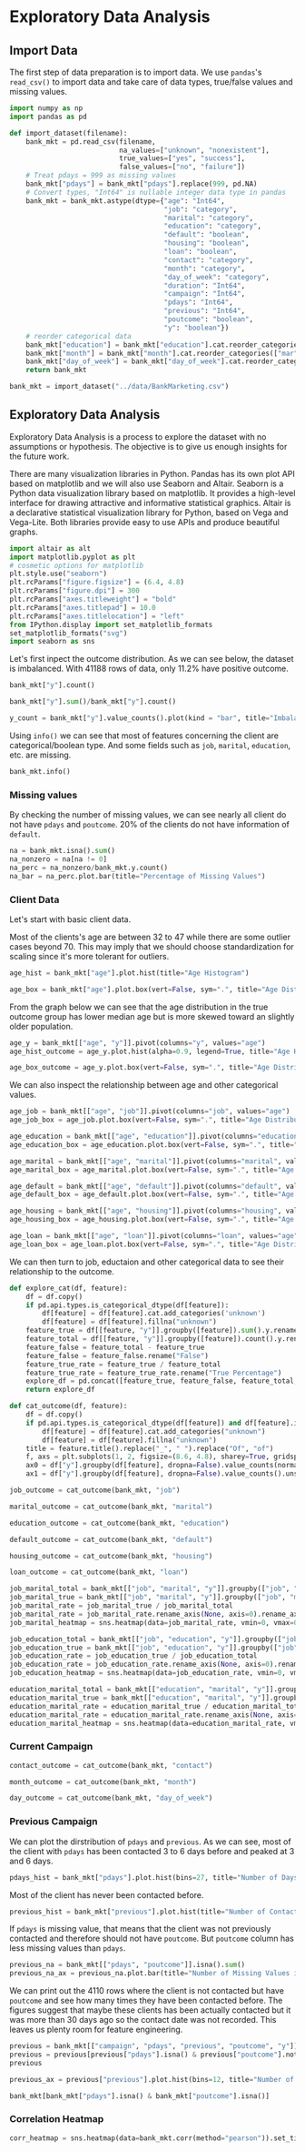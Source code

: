 # Exploratory Data Analysis


## Import Data

The first step of data preparation is to import data. We use `pandas`'s `read_csv()` to import data and take care of data types, true/false values and missing values.

```python
import numpy as np
import pandas as pd
```

```python
def import_dataset(filename):
    bank_mkt = pd.read_csv(filename,
                           na_values=["unknown", "nonexistent"],
                           true_values=["yes", "success"],
                           false_values=["no", "failure"])
    # Treat pdays = 999 as missing values
    bank_mkt["pdays"] = bank_mkt["pdays"].replace(999, pd.NA)
    # Convert types, "Int64" is nullable integer data type in pandas
    bank_mkt = bank_mkt.astype(dtype={"age": "Int64",
                                      "job": "category",
                                      "marital": "category",
                                      "education": "category",
                                      "default": "boolean",
                                      "housing": "boolean",
                                      "loan": "boolean",
                                      "contact": "category",
                                      "month": "category",
                                      "day_of_week": "category",
                                      "duration": "Int64",
                                      "campaign": "Int64",
                                      "pdays": "Int64",
                                      "previous": "Int64",
                                      "poutcome": "boolean",
                                      "y": "boolean"})
    # reorder categorical data
    bank_mkt["education"] = bank_mkt["education"].cat.reorder_categories(["illiterate", "basic.4y", "basic.6y", "basic.9y", "high.school", "professional.course", "university.degree"], ordered=True)
    bank_mkt["month"] = bank_mkt["month"].cat.reorder_categories(["mar", "apr", "jun", "jul", "may", "aug", "sep", "oct", "nov", "dec"], ordered=True)
    bank_mkt["day_of_week"] = bank_mkt["day_of_week"].cat.reorder_categories(["mon", "tue", "wed", "thu", "fri"], ordered=True)
    return bank_mkt
```

```python
bank_mkt = import_dataset("../data/BankMarketing.csv")
```

## Exploratory Data Analysis

Exploratory Data Analysis is a process to explore the dataset with no assumptions or hypothesis. The objective is to give us enough insights for the future work.

There are many visualization libraries in Python. Pandas has its own plot API based on matplotlib and we will also use Seaborn and Altair. Seaborn is a Python data visualization library based on matplotlib. It provides a high-level interface for drawing attractive and informative statistical graphics. Altair is a declarative statistical visualization library for Python, based on Vega and Vega-Lite. Both libraries provide easy to use APIs and produce beautiful graphs.

```python
import altair as alt
import matplotlib.pyplot as plt
# cosmetic options for matplotlib
plt.style.use("seaborn")
plt.rcParams["figure.figsize"] = (6.4, 4.8)
plt.rcParams["figure.dpi"] = 300
plt.rcParams["axes.titleweight"] = "bold"
plt.rcParams["axes.titlepad"] = 10.0
plt.rcParams["axes.titlelocation"] = "left"
from IPython.display import set_matplotlib_formats
set_matplotlib_formats("svg")
import seaborn as sns
```

Let's first inpect the outcome distribution. As we can see below, the dataset is imbalanced. With 41188 rows of data, only 11.2% have positive outcome.

```python
bank_mkt["y"].count()
```

```python
bank_mkt["y"].sum()/bank_mkt["y"].count()
```

```python
y_count = bank_mkt["y"].value_counts().plot(kind = "bar", title="Imbalanced Outcome")
```

Using `info()` we can see that most of features concerning the client are categorical/boolean type. And some fields such as `job`, `marital`, `education`, etc. are missing.

```python
bank_mkt.info()
```

### Missing values

By checking the number of missing values, we can see nearly all client do not have `pdays` and `poutcome`. 20% of the clients do not have information of `default`.

```python
na = bank_mkt.isna().sum()
na_nonzero = na[na != 0]
na_perc = na_nonzero/bank_mkt.y.count()
na_bar = na_perc.plot.bar(title="Percentage of Missing Values")
```

### Client Data


Let's start with basic client data.

Most of the clients's age are between 32 to 47 while there are some outlier cases beyond 70. This may imply that we should choose standardization for scaling since it's more tolerant for outliers.

```python
age_hist = bank_mkt["age"].plot.hist(title="Age Histogram")
```

```python
age_box = bank_mkt["age"].plot.box(vert=False, sym=".", title="Age Distribution")
```

From the graph below we can see that the age distribution in the true outcome group has lower median age but is more skewed toward an slightly older population.

```python
age_y = bank_mkt[["age", "y"]].pivot(columns="y", values="age")
age_hist_outcome = age_y.plot.hist(alpha=0.9, legend=True, title="Age Histogram by Outcome")
```

```python
age_box_outcome = age_y.plot.box(vert=False, sym=".", title="Age Distribution by Outcome")
```

We can also inspect the relationship between age and other categorical values.

```python
age_job = bank_mkt[["age", "job"]].pivot(columns="job", values="age")
age_job_box = age_job.plot.box(vert=False, sym=".", title="Age Distribution by Job")
```

```python
age_education = bank_mkt[["age", "education"]].pivot(columns="education", values="age")
age_education_box = age_education.plot.box(vert=False, sym=".", title="Age Distribution by Education")
```

```python
age_marital = bank_mkt[["age", "marital"]].pivot(columns="marital", values="age")
age_marital_box = age_marital.plot.box(vert=False, sym=".", title="Age Distribution by Marital Status")
```

```python
age_default = bank_mkt[["age", "default"]].pivot(columns="default", values="age")
age_default_box = age_default.plot.box(vert=False, sym=".", title="Age Distribution by Default")
```

```python
age_housing = bank_mkt[["age", "housing"]].pivot(columns="housing", values="age")
age_housing_box = age_housing.plot.box(vert=False, sym=".", title="Age Distribution by Housing")
```

```python
age_loan = bank_mkt[["age", "loan"]].pivot(columns="loan", values="age")
age_loan_box = age_loan.plot.box(vert=False, sym=".", title="Age Distribution by Loan")
```

We can then turn to job, eductaion and other categorical data to see their relationship to the outcome.

```python
def explore_cat(df, feature):
    df = df.copy()
    if pd.api.types.is_categorical_dtype(df[feature]):
        df[feature] = df[feature].cat.add_categories('unknown')
        df[feature] = df[feature].fillna("unknown")
    feature_true = df[[feature, "y"]].groupby([feature]).sum().y.rename("True")
    feature_total = df[[feature, "y"]].groupby([feature]).count().y.rename("Total")
    feature_false = feature_total - feature_true
    feature_false = feature_false.rename("False")
    feature_true_rate = feature_true / feature_total
    feature_true_rate = feature_true_rate.rename("True Percentage")
    explore_df = pd.concat([feature_true, feature_false, feature_total, feature_true_rate], axis=1).reset_index()
    return explore_df
```

```python
def cat_outcome(df, feature):
    df = df.copy()
    if pd.api.types.is_categorical_dtype(df[feature]) and df[feature].isna().sum() > 0:
        df[feature] = df[feature].cat.add_categories("unknown")
        df[feature] = df[feature].fillna("unknown")
    title = feature.title().replace("_", " ").replace("Of", "of")
    f, axs = plt.subplots(1, 2, figsize=(8.6, 4.8), sharey=True, gridspec_kw=dict(wspace=0.04, width_ratios=[5, 2]))
    ax0 = df["y"].groupby(df[feature], dropna=False).value_counts(normalize=True).unstack().plot.barh(xlabel="", legend=False, stacked=True, ax=axs[0], title=f"Outcome Percentage and Total by {title}")
    ax1 = df["y"].groupby(df[feature], dropna=False).value_counts().unstack().plot.barh(xlabel="", legend=False, stacked=True, ax=axs[1])
```

```python
job_outcome = cat_outcome(bank_mkt, "job")
```

```python
marital_outcome = cat_outcome(bank_mkt, "marital")
```

```python
education_outcome = cat_outcome(bank_mkt, "education")
```

```python
default_outcome = cat_outcome(bank_mkt, "default")
```

```python
housing_outcome = cat_outcome(bank_mkt, "housing")
```

```python
loan_outcome = cat_outcome(bank_mkt, "loan")
```

```python
job_marital_total = bank_mkt[["job", "marital", "y"]].groupby(["job", "marital"]).count().y.unstack()
job_marital_true = bank_mkt[["job", "marital", "y"]].groupby(["job", "marital"]).sum().y.unstack()
job_marital_rate = job_marital_true / job_marital_total
job_marital_rate = job_marital_rate.rename_axis(None, axis=0).rename_axis(None, axis=1)
job_marital_heatmap = sns.heatmap(data=job_marital_rate, vmin=0, vmax=0.5, annot=True).set_title("True Outcome Percentage by Job and Marital Status")
```

```python
job_education_total = bank_mkt[["job", "education", "y"]].groupby(["job", "education"]).count().y.unstack()
job_education_true = bank_mkt[["job", "education", "y"]].groupby(["job", "education"]).sum().y.unstack()
job_education_rate = job_education_true / job_education_total
job_education_rate = job_education_rate.rename_axis(None, axis=0).rename_axis(None, axis=1)
job_education_heatmap = sns.heatmap(data=job_education_rate, vmin=0, vmax=0.5, annot=True).set_title("True Outcome Percentage by Job and Education")
```

```python
education_marital_total = bank_mkt[["education", "marital", "y"]].groupby(["education", "marital"]).count().y.unstack()
education_marital_true = bank_mkt[["education", "marital", "y"]].groupby(["education", "marital"]).sum().y.unstack()
education_marital_rate = education_marital_true / education_marital_total
education_marital_rate = education_marital_rate.rename_axis(None, axis=0).rename_axis(None, axis=1)
education_marital_heatmap = sns.heatmap(data=education_marital_rate, vmin=0, vmax=0.5, annot=True).set_title("True Outcome Percentage by Education and Marital Status")
```

### Current Campaign

```python
contact_outcome = cat_outcome(bank_mkt, "contact")
```

```python
month_outcome = cat_outcome(bank_mkt, "month")
```

```python
day_outcome = cat_outcome(bank_mkt, "day_of_week")
```

### Previous Campaign


We can plot the dirstribution of `pdays` and `previous`. As we can see, most of the client with `pdays` has been contacted 3 to 6 days before and peaked at 3 and 6 days.

```python
pdays_hist = bank_mkt["pdays"].plot.hist(bins=27, title="Number of Days Since Last Contact Histogram")
```

Most of the client has never been contacted before.

```python
previous_hist = bank_mkt["previous"].plot.hist(title="Number of Contacts Histogram")
```

If `pdays` is missing value, that means that the client was not previously contacted and therefore should not have `poutcome`. But `poutcome` column has less missing values than `pdays`. 

```python
previous_na = bank_mkt[["pdays", "poutcome"]].isna().sum()
previous_na_ax = previous_na.plot.bar(title="Number of Missing Values in pdays and poutcome")
```

We can print out the 4110 rows where the client is not contacted but have `poutcome` and see how many times they have been contacted before. The figures suggest that maybe these clients has been actually contacted but it was more than 30 days ago so the contact date was not recorded. This leaves us plenty room for feature engineering.

```python
previous = bank_mkt[["campaign", "pdays", "previous", "poutcome", "y"]]
previous = previous[previous["pdays"].isna() & previous["poutcome"].notna()].reset_index(drop=True)
previous
```

```python
previous_ax = previous["previous"].plot.hist(bins=12, title="Number of Days Since Last Contact for Previous Client Histogram")
```

```python
bank_mkt[bank_mkt["pdays"].isna() & bank_mkt["poutcome"].isna()]
```

### Correlation Heatmap

```python
corr_heatmap = sns.heatmap(data=bank_mkt.corr(method="pearson")).set_title("Correlation Heatmap")
```
